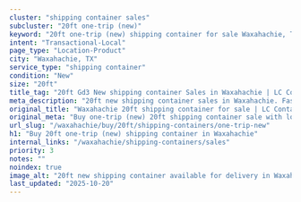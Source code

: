 ```yaml
---
cluster: "shipping container sales"
subcluster: "20ft one-trip (new)"
keyword: "20ft one-trip (new) shipping container for sale Waxahachie, TX"
intent: "Transactional-Local"
page_type: "Location-Product"
city: "Waxahachie, TX"
service_type: "shipping container"
condition: "New"
size: "20ft"
title_tag: "20ft Gd3 New shipping container Sales in Waxahachie | LC Container"
meta_description: "20ft new shipping container sales in Waxahachie. Fast delivery, competitive pricing. Serving shipping containers area. Quote ID: 9HY. Call (214) 524-4168 for your free quote today."
original_title: "Waxahachie 20ft shipping container for sale | LC Container"
original_meta: "Buy one-trip (new) 20ft shipping container sale with local delivery in Waxahachie, TX. LC Container — local Since 2003. Request a fast quote today."
url_slug: "/waxahachie/buy/20ft/shipping-containers/one-trip-new"
h1: "Buy 20ft one-trip (new) shipping container in Waxahachie"
internal_links: "/waxahachie/shipping-containers/sales"
priority: 3
notes: ""
noindex: true
image_alt: "20ft new shipping container available for delivery in Waxahachie"
last_updated: "2025-10-20"
---
```


<!-- TODO: Add unique city/inventory copy, images, and internal links here. -->
